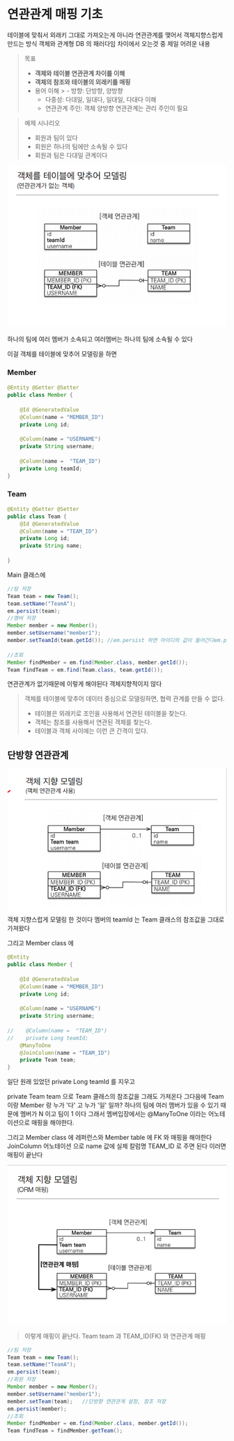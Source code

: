 # 연관관계 매핑 기초
테이블에 맞춰서 외래키 그대로 가져오는게 아니라 연관관계를 맺어서 객체지향스럽게 만드는 방식
객체와 관계형 DB 의 패러다임 차이에서 오는것 중 제일 어려운 내용

> 목표
> - **객체와 테이블 연관관계 차이를 이해**
> - **객체의 참조와 테이블의 외래키를 매핑**
> - 용어 이해
    >   - 방향: 단방향, 양방향
>   - 다중성: 다대일, 일대다, 일대일, 다대다 이해
>   - 연관관계 주인: 객체 양방향 연관관계는 관리 주인이 필요

> 예제 시나리오
> - 회원과 팀이 있다
> - 회원은 하나의 팀에만 소속될 수 있다
> - 회원과 팀은 다대일 관계이다

<img src="src/data20.png">

하나의 팀에 여러 멤버가 소속되고 여러멤버는 하나의 팀에 소속될 수 있다

이걸 객체를 테이블에 맞추어 모델링을 하면

### Member
```java
@Entity @Getter @Setter
public class Member {

    @Id @GeneratedValue
    @Column(name = "MEMBER_ID")
    private Long id;

    @Column(name = "USERNAME")
    private String username;

    @Column(name =  "TEAM_ID")
    private Long teamId;
}
```
### Team
```java
@Entity @Getter @Setter
public class Team {
    @Id @GeneratedValue
    @Column(name = "TEAM_ID")
    private Long id;
    private String name;

}
```

Main 클래스에
```java
//팀 저장
Team team = new Team();
team.setName("TeamA");
em.persist(team);
//멤버 저장
Member member = new Member();
member.setUsername("member1");
member.setTeamId(team.getId()); //em.persist 하면 아이디의 값이 들어간다em.persist(member);             // pk 값이 세팅되야 영속상태가 된다

//조회
Member findMember = em.find(Member.class, member.getId());
Team findTeam = em.find(Team.class, team.getId());
```

연관관계가 없기때문에 이렇게 해야된다 객체지향적이지 않다

> 객체를 테이블에 맞추어 데이터 중심으로 모델링하면, 협력 관계를 만들 수 없다.
> - 테이블은 외래키로 조인을 사용해서 연관된 테이블을 찾는다.
> - 객체는 참조를 사용해서 연관된 객체를 찾는다.
> - 테이블과 객체 사이에는 이런 큰 간격이 있다.

## 단방향 연관관계

<img src="src/data21.png">
객체 지향스럽게 모델링 한 것이다
멤버의 teamId 는 Team 클래스의 참조값을 그대로 가져왔다

그리고 Member class 에
```java
@Entity
public class Member {

    @Id @GeneratedValue
    @Column(name = "MEMBER_ID")
    private Long id;

    @Column(name = "USERNAME")
    private String username;

//    @Column(name =  "TEAM_ID")
//    private Long teamId;
    @ManyToOne
    @JoinColumn(name = "TEAM_ID")
    private Team team;
}
```

일단 원래 있었던 private Long teamId 를 지우고

private Team team 으로 Team 클래스의 참조값을 그래도 가져온다
그다음에 Team 이랑 Member 랑 누가 '다' 고 누가 '일' 일까? 하나의 팀에 여러 맴버가 있을 수
있기 때문에 멤버가 N 이고 팀이 1 이다 그래서 멤버입장에서는 @ManyToOne 이라는 어노테이션으로
매핑을 해야한다.

그리고 Member class 에 레퍼런스와 Member table 에 FK 와 매핑을 해야한다 JoinColumn 어노테이션
으로 name 값에 실제 칼럼명 TEAM_ID 로 주면 된다 이러면 매핑이 끝난다

<img src="src/data22.png">

> 이렇게 매핑이 끝난다. Team team 과 TEAM_ID(FK) 와 연관관계 매핑

```java
//팀 저장
Team team = new Team();
team.setName("TeamA");
em.persist(team);
//회원 저장
Member member = new Member();
member.setUsername("member1");
member.setTeam(team);   //단방향 연관관계 설정, 참조 저장 
em.persist(member);            
//조회
Member findMember = em.find(Member.class, member.getId());
Team findTeam = findMember.getTeam();

```


